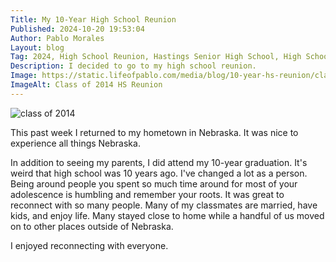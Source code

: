 ```yaml
---
Title: My 10-Year High School Reunion
Published: 2024-10-20 19:53:04
Author: Pablo Morales
Layout: blog
Tag: 2024, High School Reunion, Hastings Senior High School, High School
Description: I decided to go to my high school reunion.
Image: https://static.lifeofpablo.com/media/blog/10-year-hs-reunion/class-2014-reunion.jpg
ImageAlt: Class of 2014 HS Reunion
---
```

![class of 2014](https://static.lifeofpablo.com/media/blog/10-year-hs-reunion/class-2014-reunion.jpg)

This past week I returned to my hometown in Nebraska. It was nice to experience all things Nebraska.  

In addition to seeing my parents, I did attend my 10-year graduation. It's weird that high school was 10 years ago. I've changed a lot as a person. Being around people you spent so much time around for most of your adolescence is humbling and remember your roots. It was great to reconnect with so many people. Many of my classmates are married, have kids, and enjoy life. Many stayed close to home while a handful of us moved on to other places outside of Nebraska. 

I enjoyed reconnecting with everyone.
